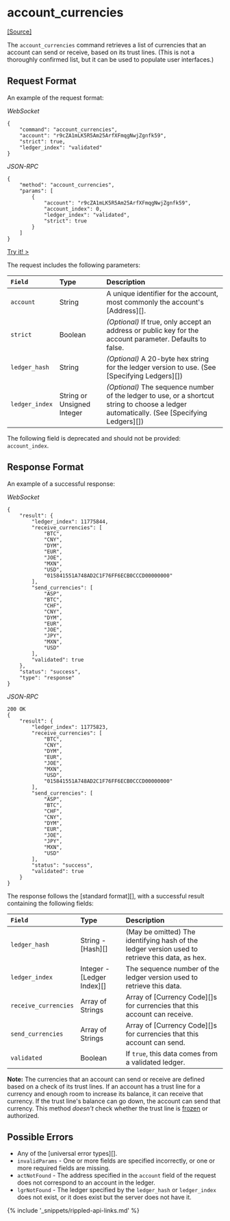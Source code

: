 # account_currencies
[[Source]<br>](https://github.com/ripple/rippled/blob/df966a9ac6dd986585ecccb206aff24452e41a30/src/ripple/rpc/handlers/AccountCurrencies.cpp "Source")

The `account_currencies` command retrieves a list of currencies that an account can send or receive, based on its trust lines. (This is not a thoroughly confirmed list, but it can be used to populate user interfaces.)

## Request Format
An example of the request format:

<!-- MULTICODE_BLOCK_START -->

*WebSocket*

```
{
    "command": "account_currencies",
    "account": "r9cZA1mLK5R5Am25ArfXFmqgNwjZgnfk59",
    "strict": true,
    "ledger_index": "validated"
}
```

*JSON-RPC*

```
{
    "method": "account_currencies",
    "params": [
        {
            "account": "r9cZA1mLK5R5Am25ArfXFmqgNwjZgnfk59",
            "account_index": 0,
            "ledger_index": "validated",
            "strict": true
        }
    ]
}
```

<!-- MULTICODE_BLOCK_END -->

[Try it! >](websocket-api-tool.html#account-currencies)

The request includes the following parameters:

| `Field`        | Type                       | Description                    |
|:---------------|:---------------------------|:-------------------------------|
| `account`      | String                     | A unique identifier for the account, most commonly the account's [Address][]. |
| `strict`       | Boolean                    | _(Optional)_ If true, only accept an address or public key for the account parameter. Defaults to false. |
| `ledger_hash`  | String                     | _(Optional)_ A 20-byte hex string for the ledger version to use. (See [Specifying Ledgers][]) |
| `ledger_index` | String or Unsigned Integer | _(Optional)_ The sequence number of the ledger to use, or a shortcut string to choose a ledger automatically. (See [Specifying Ledgers][]) |

The following field is deprecated and should not be provided: `account_index`.

## Response Format

An example of a successful response:

<!-- MULTICODE_BLOCK_START -->

*WebSocket*

```
{
    "result": {
        "ledger_index": 11775844,
        "receive_currencies": [
            "BTC",
            "CNY",
            "DYM",
            "EUR",
            "JOE",
            "MXN",
            "USD",
            "015841551A748AD2C1F76FF6ECB0CCCD00000000"
        ],
        "send_currencies": [
            "ASP",
            "BTC",
            "CHF",
            "CNY",
            "DYM",
            "EUR",
            "JOE",
            "JPY",
            "MXN",
            "USD"
        ],
        "validated": true
    },
    "status": "success",
    "type": "response"
}
```

*JSON-RPC*

```
200 OK
{
    "result": {
        "ledger_index": 11775823,
        "receive_currencies": [
            "BTC",
            "CNY",
            "DYM",
            "EUR",
            "JOE",
            "MXN",
            "USD",
            "015841551A748AD2C1F76FF6ECB0CCCD00000000"
        ],
        "send_currencies": [
            "ASP",
            "BTC",
            "CHF",
            "CNY",
            "DYM",
            "EUR",
            "JOE",
            "JPY",
            "MXN",
            "USD"
        ],
        "status": "success",
        "validated": true
    }
}
```

<!-- MULTICODE_BLOCK_END -->

The response follows the [standard format][], with a successful result containing the following fields:

| `Field`              | Type                       | Description              |
|:---------------------|:---------------------------|:-------------------------|
| `ledger_hash`        | String - [Hash][]          | (May be omitted) The identifying hash of the ledger version used to retrieve this data, as hex. |
| `ledger_index`       | Integer - [Ledger Index][] | The sequence number of the ledger version used to retrieve this data. |
| `receive_currencies` | Array of Strings           | Array of [Currency Code][]s for currencies that this account can receive. |
| `send_currencies`    | Array of Strings           | Array of [Currency Code][]s for currencies that this account can send. |
| `validated`          | Boolean                    | If `true`, this data comes from a validated ledger. |

**Note:** The currencies that an account can send or receive are defined based on a check of its trust lines. If an account has a trust line for a currency and enough room to increase its balance, it can receive that currency. If the trust line's balance can go down, the account can send that currency. This method _doesn't_ check whether the trust line is [frozen](freezes.html) or authorized.

## Possible Errors

* Any of the [universal error types][].
* `invalidParams` - One or more fields are specified incorrectly, or one or more required fields are missing.
* `actNotFound` - The address specified in the `account` field of the request does not correspond to an account in the ledger.
* `lgrNotFound` - The ledger specified by the `ledger_hash` or `ledger_index` does not exist, or it does exist but the server does not have it.


{% include '_snippets/rippled-api-links.md' %}
